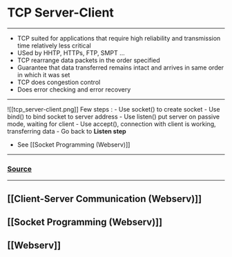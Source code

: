 # TCP Server-Client
---
- TCP suited for applications that require high reliability and transmission time relatively less critical
- USed by HHTP, HTTPs, FTP, SMPT ...
- TCP rearrange data packets in the order specified
- Guarantee that data transferred remains intact and arrives in same order in which it was set
- TCP does congestion control
- Does error checking and error recovery
---
![[tcp_server-client.png]]
Few steps : 
	- Use socket() to create socket
	- Use bind() to bind socket to server address
	- Use listen() put server on passive mode, waiting for client
	- Use accept(), connection with client is working, transferring data
	- Go back to **Listen step**
- See [[Socket Programming (Webserv)]]
---
### [Source](https://www.geeksforgeeks.org/tcp-server-client-implementation-in-c/)
---
## [[Client-Server Communication (Webserv)]]
## [[Socket Programming (Webserv)]]
## [[Webserv]]